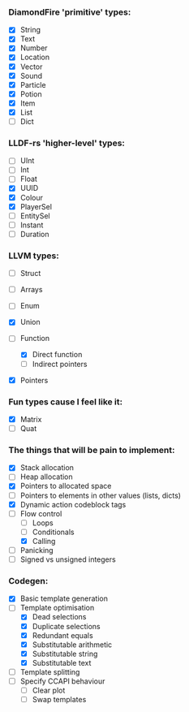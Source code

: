 ### DiamondFire 'primitive' types:
- [x] String
- [x] Text
- [x] Number
- [x] Location
- [x] Vector
- [x] Sound
- [x] Particle
- [x] Potion
- [x] Item
- [x] List
- [ ] Dict

### LLDF-rs 'higher-level' types:
- [ ] UInt
- [ ] Int
- [ ] Float
- [x] UUID
- [x] Colour
- [x] PlayerSel
- [ ] EntitySel
- [ ] Instant
- [ ] Duration

### LLVM types:
- [ ] Struct
- [ ] Arrays
- [ ] Enum
- [x] Union
- [ ] Function
  - [x] Direct function
  - [ ] Indirect pointers
- [x] Pointers


### Fun types cause I feel like it:
- [x] Matrix
- [ ] Quat

### The things that will be pain to implement:
- [x] Stack allocation
- [ ] Heap allocation
- [x] Pointers to allocated space
- [ ] Pointers to elements in other values (lists, dicts)
- [x] Dynamic action codeblock tags
- [ ] Flow control
  - [ ] Loops
  - [ ] Conditionals
  - [x] Calling
- [ ] Panicking
- [ ] Signed vs unsigned integers

### Codegen:
- [x] Basic template generation
- [ ] Template optimisation
  - [x] Dead selections
  - [x] Duplicate selections
  - [x] Redundant equals
  - [x] Substitutable arithmetic
  - [x] Substitutable string
  - [x] Substitutable text
- [ ] Template splitting
- [ ] Specify CCAPI behaviour
  - [ ] Clear plot
  - [ ] Swap templates
